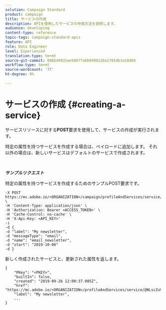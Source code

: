 ```yaml
---
solution: Campaign Standard
product: campaign
title: サービスの作成
description: APIを使用したサービスの作成方法を説明します。
audience: developing
content-type: reference
topic-tags: campaign-standard-apis
feature: API
role: Data Engineer
level: Experienced
translation-type: tm+mt
source-git-commit: 088b49931ee5047fa6b949813ba17654b1e10d60
workflow-type: tm+mt
source-wordcount: '77'
ht-degree: 9%

---
```



# サービスの作成 {#creating-a-service}

サービスリソースに対する&#x200B;**POST**&#x200B;要求を使用して、サービスの作成が実行されます。

特定の属性を持つサービスを作成する場合は、ペイロードに追加します。 それ以外の場合は、新しいサービスはデフォルトのサービスで作成されます。

<br/>

***サンプルリクエスト***

特定の属性を持つサービスを作成するためのサンプルPOST要求です。

```
-X POST https://mc.adobe.io/<ORGANIZATION>/campaign/profileAndServices/service/ \
-H 'Content-Type: application/json' \
-H 'Authorization: Bearer <ACCESS_TOKEN>' \
-H 'Cache-Control: no-cache' \
-H 'X-Api-Key: <API_KEY>'
-i
-d {
-d "label": "My newsletter",
-d "messageType": "email",
-d "name": "email_newsletter",
-d "start": "2019-10-06"
-d }
```

新しく作成されたサービスと、更新された属性を返します。

```
{
    "PKey": "<PKEY>",
    "builtIn": false,
    "created": "2019-09-26 12:00:37.005Z",
    "href": "https://mc.adobe.io/<ORGANIZATION>/profileAndServices/service/@NLscZuVHxdVu9rPftvrMWFfR1zRIxQGswSOmGLrK09JTF_iWhB0JCUHEndA_vvy__k9mzOYa5NVkcWDcrK8qGh0wygahX9kRcD44kiWWSEceShn3",
    "label": "My newsletter",
    ...
}
```
